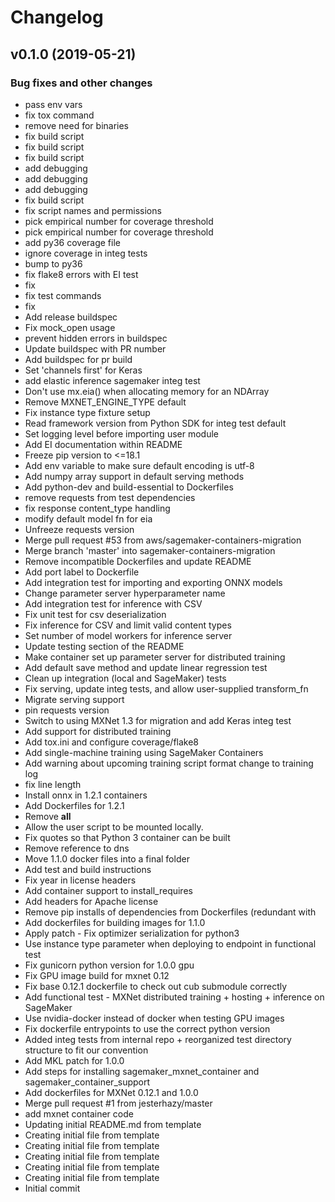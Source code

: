 # Changelog

## v0.1.0 (2019-05-21)

### Bug fixes and other changes

 * pass env vars
 * fix tox command
 * remove need for binaries
 * fix build script
 * fix build script
 * fix build script
 * add debugging
 * add debugging
 * add debugging
 * fix build script
 * fix script names and permissions
 * pick empirical number for coverage threshold
 * pick empirical number for coverage threshold
 * add py36 coverage file
 * ignore coverage in integ tests
 * bump to py36
 * fix flake8 errors with EI test
 * fix
 * fix test commands
 * fix
 * Add release buildspec
 * Fix mock_open usage
 * prevent hidden errors in buildspec
 * Update buildspec with PR number
 * Add buildspec for pr build
 * Set 'channels first' for Keras
 * add elastic inference sagemaker integ test
 * Don't use mx.eia() when allocating memory for an NDArray
 * Remove MXNET_ENGINE_TYPE default
 * Fix instance type fixture setup
 * Read framework version from Python SDK for integ test default
 * Set logging level before importing user module
 * Add EI documentation within README
 * Freeze pip version to <=18.1
 * Add env variable to make sure default encoding is utf-8
 * Add numpy array support in default serving methods
 * Add python-dev and build-essential to Dockerfiles
 * remove requests from test dependencies
 * fix response content_type handling
 * modify default model fn for eia
 * Unfreeze requests version
 * Merge pull request #53 from aws/sagemaker-containers-migration
 * Merge branch 'master' into sagemaker-containers-migration
 * Remove incompatible Dockerfiles and update README
 * Add port label to Dockerfile
 * Add integration test for importing and exporting ONNX models
 * Change parameter server hyperparameter name
 * Add integration test for inference with CSV
 * Fix unit test for csv deserialization
 * Fix inference for CSV and limit valid content types
 * Set number of model workers for inference server
 * Update testing section of the README
 * Make container set up parameter server for distributed training
 * Add default save method and update linear regression test
 * Clean up integration (local and SageMaker) tests
 * Fix serving, update integ tests, and allow user-supplied transform_fn
 * Migrate serving support
 * pin requests version
 * Switch to using MXNet 1.3 for migration and add Keras integ test
 * Add support for distributed training
 * Add tox.ini and configure coverage/flake8
 * Add single-machine training using SageMaker Containers
 * Add warning about upcoming training script format change to training log
 * fix line length
 * Install onnx in 1.2.1 containers
 * Add Dockerfiles for 1.2.1
 * Remove __all__
 * Allow the user script to be mounted locally.
 * Fix quotes so that Python 3 container can be built
 * Remove reference to dns
 * Move 1.1.0 docker files into a final folder
 * Add test and build instructions
 * Fix year in license headers
 * Add container support to install_requires
 * Add headers for Apache license
 * Remove pip installs of dependencies from Dockerfiles (redundant with
 * Add dockerfiles for building images for 1.1.0
 * Apply patch - Fix optimizer serialization for python3
 * Use instance type parameter when deploying to endpoint in functional test
 * Fix gunicorn python version for 1.0.0 gpu
 * Fix GPU image build for mxnet 0.12
 * Fix base 0.12.1 dockerfile to check out cub submodule correctly
 * Add functional test - MXNet distributed training + hosting + inference on SageMaker
 * Use nvidia-docker instead of docker when testing GPU images
 * Fix dockerfile entrypoints to use the correct python version
 * Added integ tests from internal repo + reorganized test directory structure to fit our convention
 * Add MKL patch for 1.0.0
 * Add steps for installing sagemaker_mxnet_container and sagemaker_container_support
 * Add dockerfiles for MXNet 0.12.1 and 1.0.0
 * Merge pull request #1 from jesterhazy/master
 * add mxnet container code
 * Updating initial README.md from template
 * Creating initial file from template
 * Creating initial file from template
 * Creating initial file from template
 * Creating initial file from template
 * Creating initial file from template
 * Initial commit

